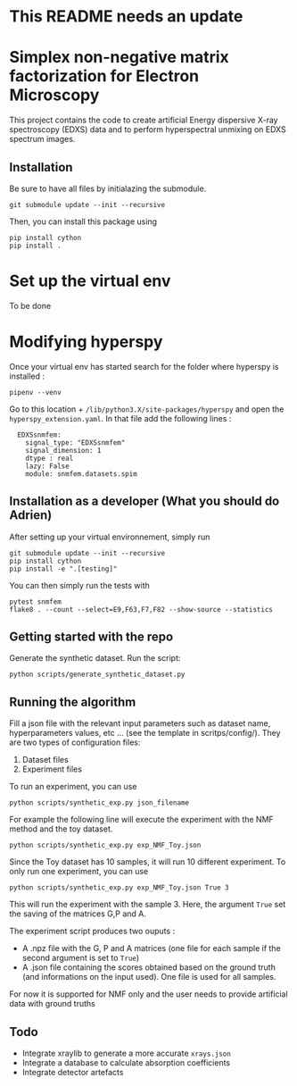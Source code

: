 # This README needs an update

# Simplex non-negative matrix factorization for Electron Microscopy
This project contains the code to create artificial Energy dispersive X-ray spectroscopy (EDXS) data and to perform hyperspectral unmixing on EDXS spectrum images.


## Installation
Be sure to have all files by initialazing the submodule.
```
git submodule update --init --recursive
```

Then, you can install this package using
```
pip install cython
pip install .
```

# Set up the virtual env

To be done

# Modifying hyperspy 

Once your virtual env has started search for the folder where hyperspy is installed : 
```
pipenv --venv
```

Go to this location + ``/lib/python3.X/site-packages/hyperspy`` and open the ``hyperspy_extension.yaml``.
In that file add the following lines : 
```
  EDXSsnmfem:
    signal_type: "EDXSsnmfem"
    signal_dimension: 1
    dtype : real
    lazy: False
    module: snmfem.datasets.spim
```


## Installation as a developer (What you should do Adrien)
After setting up your virtual environnement, simply run 
```
git submodule update --init --recursive
pip install cython
pip install -e ".[testing]"
```

You can then simply run the tests with 
```
pytest snmfem
flake8 . --count --select=E9,F63,F7,F82 --show-source --statistics
```

## Getting started with the repo
Generate the synthetic dataset. Run the script:
```
python scripts/generate_synthetic_dataset.py
```

## Running the algorithm
Fill a json file with the relevant input parameters such as dataset name, hyperparameters values, etc ... (see the template in scritps/config/). They are two types of configuration files:
1. Dataset files
2. Experiment files

To run an experiment, you can use 
```
python scripts/synthetic_exp.py json_filename
```
For example the following line will execute the experiment with the NMF method and the toy dataset.
```
python scripts/synthetic_exp.py exp_NMF_Toy.json
```
Since the Toy dataset has 10 samples, it will run 10 different experiment. To only run one experiment, you can use
```
python scripts/synthetic_exp.py exp_NMF_Toy.json True 3
```
This will run the experiment with the sample 3. Here, the argument `True` set the saving of the matrices G,P and A.

The experiment script produces two ouputs : 
* A .npz file with the G, P and A matrices (one file for each sample if the second argument is set to `True`)
* A .json file containing the scores obtained based on the ground truth (and informations on the input used). One file is used for all samples.


For now it is supported for NMF only and the user needs to provide artificial data with ground truths

## Todo
* Integrate xraylib to generate a more accurate `xrays.json`
* Integrate a database to calculate absorption coefficients
* Integrate detector artefacts 
